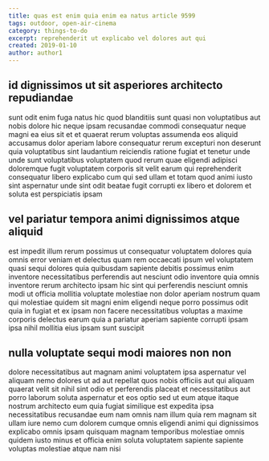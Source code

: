 ```yaml
---
title: quas est enim quia enim ea natus article 9599
tags: outdoor, open-air-cinema
category: things-to-do
excerpt: reprehenderit ut explicabo vel dolores aut qui
created: 2019-01-10
author: author1
---
```


## id dignissimos ut sit asperiores architecto repudiandae

sunt odit enim fuga natus hic quod blanditiis sunt quasi non voluptatibus aut nobis dolore hic neque ipsam recusandae commodi consequatur neque magni ea eius sit et et quaerat rerum voluptas assumenda eos aliquid accusamus dolor aperiam labore consequatur rerum excepturi non deserunt quia voluptatibus sint laudantium reiciendis ratione fugiat et tenetur unde unde sunt voluptatibus voluptatem quod rerum quae eligendi adipisci doloremque fugit voluptatem corporis sit velit earum qui reprehenderit consequatur libero explicabo cum qui sed ullam et totam quod animi iusto sint aspernatur unde sint odit beatae fugit corrupti ex libero et dolorem et soluta est perspiciatis ipsam

## vel pariatur tempora animi dignissimos atque aliquid

est impedit illum rerum possimus ut consequatur voluptatem dolores quia omnis error veniam et delectus quam rem occaecati ipsum vel voluptatem quasi sequi dolores quia quibusdam sapiente debitis possimus enim inventore necessitatibus perferendis aut nesciunt odio inventore quia omnis inventore rerum architecto ipsam hic sint qui perferendis nesciunt omnis modi ut officia mollitia voluptate molestiae non dolor aperiam nostrum quam qui molestiae quidem sit magni enim eligendi neque porro possimus odit quia in fugiat et ex ipsam non facere necessitatibus voluptas a maxime corporis delectus earum quia a pariatur aperiam sapiente corrupti ipsam ipsa nihil mollitia eius ipsam sunt suscipit

## nulla voluptate sequi modi maiores non non

dolore necessitatibus aut magnam animi voluptatem ipsa aspernatur vel aliquam nemo dolores ut ad aut repellat quos nobis officiis aut qui aliquam quaerat velit sit nihil sint odio et perferendis placeat et necessitatibus aut porro laborum soluta aspernatur et eos optio sed ut eum atque itaque nostrum architecto eum quia fugiat similique est expedita ipsa necessitatibus recusandae eum nam omnis nam illum quia rem magnam sit ullam iure nemo cum dolorem cumque omnis eligendi animi qui dignissimos explicabo omnis ipsam quisquam magnam temporibus molestiae omnis quidem iusto minus et officia enim soluta voluptatem sapiente sapiente voluptas molestiae atque nam nisi
